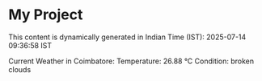 # My Project

This content is dynamically generated in Indian Time (IST): 2025-07-14 09:36:58 IST


Current Weather in Coimbatore:
Temperature: 26.88 °C
Condition: broken clouds
